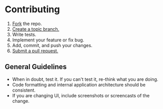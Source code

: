 # Contributing

1. [Fork][fork] the repo.
2. [Create a topic branch.][branch]
3. Write tests.
4. Implement your feature or fix bug.
5. Add, commit, and push your changes.
6. [Submit a pull request.][pr]

[fork]: https://help.github.com/articles/fork-a-repo/
[branch]: https://help.github.com/articles/creating-and-deleting-branches-within-your-repository/
[pr]: https://help.github.com/articles/using-pull-requests/

## General Guidelines

* When in doubt, test it.  If you can't test it, re-think what you are doing.
* Code formatting and internal application architecture should be consistent.
* If you are changing UI, include screenshots or screencasts of the change.
